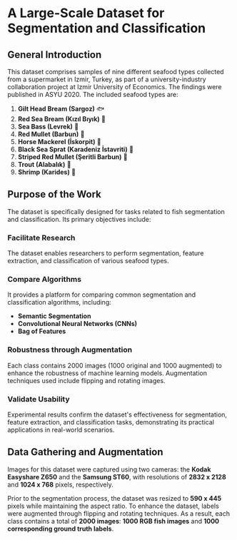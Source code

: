 # A Large-Scale Dataset for Segmentation and Classification

## General Introduction

This dataset comprises samples of nine different seafood types collected from a supermarket in Izmir, Turkey, as part of a university-industry collaboration project at Izmir University of Economics. The findings were published in ASYU 2020. The included seafood types are:

1. **Gilt Head Bream (Sargoz)** 🐟
2. **Red Sea Bream (Kızıl Bıyık)** 🐠
3. **Sea Bass (Levrek)** 🎣
4. **Red Mullet (Barbun)** 🦐
5. **Horse Mackerel (İskorpit)** 🐡
6. **Black Sea Sprat (Karadeniz İstavriti)** 🌊
7. **Striped Red Mullet (Şeritli Barbun)** 🦈
8. **Trout (Alabalık)** 🐠
9. **Shrimp (Karides)** 🍤

## Purpose of the Work

The dataset is specifically designed for tasks related to fish segmentation and classification. Its primary objectives include:

### Facilitate Research

The dataset enables researchers to perform segmentation, feature extraction, and classification of various seafood types.

### Compare Algorithms

It provides a platform for comparing common segmentation and classification algorithms, including:
- **Semantic Segmentation**
- **Convolutional Neural Networks (CNNs)**
- **Bag of Features**

### Robustness through Augmentation

Each class contains 2000 images (1000 original and 1000 augmented) to enhance the robustness of machine learning models. Augmentation techniques used include flipping and rotating images.

### Validate Usability

Experimental results confirm the dataset's effectiveness for segmentation, feature extraction, and classification tasks, demonstrating its practical applications in real-world scenarios.

## Data Gathering and Augmentation

Images for this dataset were captured using two cameras: the **Kodak Easyshare Z650** and the **Samsung ST60**, with resolutions of **2832 x 2128** and **1024 x 768** pixels, respectively.

Prior to the segmentation process, the dataset was resized to **590 x 445** pixels while maintaining the aspect ratio. To enhance the dataset, labels were augmented through flipping and rotating techniques. As a result, each class contains a total of **2000 images**: **1000 RGB fish images** and **1000 corresponding ground truth labels**.


